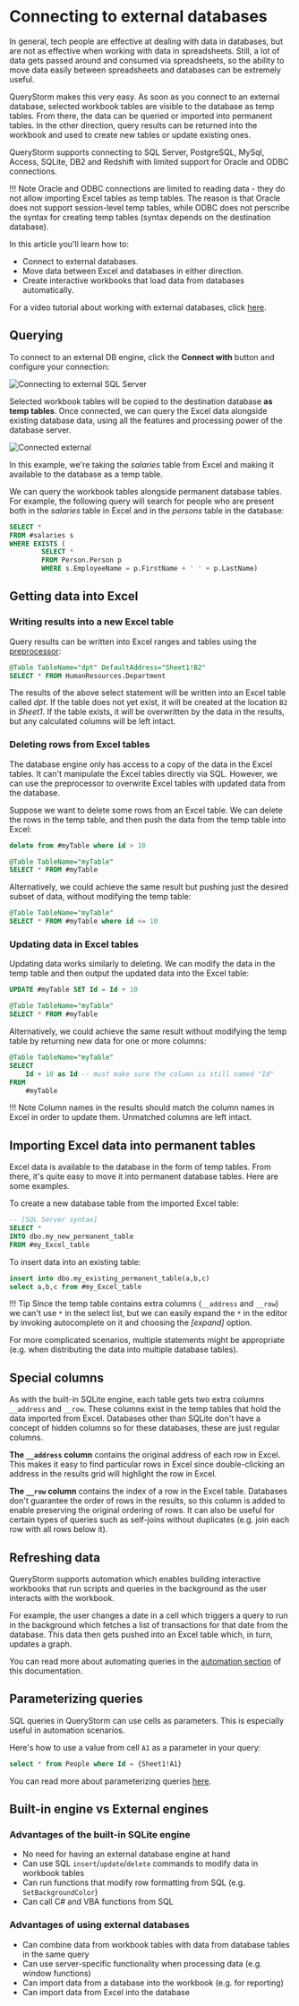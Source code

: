 # Connecting to external databases

In general, tech people are effective at dealing with data in databases, but are not as effective when working with data in spreadsheets. Still, a lot of data gets passed around and consumed via spreadsheets, so the ability to move data easily between spreadsheets and databases can be extremely useful. 

QueryStorm makes this very easy. As soon as you connect to an external database, selected workbook tables are visible to the database as temp tables. From there, the data can be queried or imported into permanent tables. In the other direction, query results can be returned into the workbook and used to create new tables or update existing ones.

QueryStorm supports connecting to SQL Server, PostgreSQL, MySql, Access, SQLite, DB2 and Redshift with limited support for Oracle and ODBC connections.

!!! Note
	Oracle and ODBC connections are limited to reading data - they do not allow importing Excel tables as temp tables. The reason is that Oracle does not support session-level temp tables, while ODBC does not perscribe the syntax for creating temp tables (syntax depends on the destination database).

In this article you'll learn how to:

- Connect to external databases.
- Move data between Excel and databases in either direction.
- Create interactive workbooks that load data from databases automatically.

For a video tutorial about working with external databases, click [here](https://www.querystorm.com/tutorials.html#217163949 "Connecting to external databases video tutorial").

## Querying

To connect to an external DB engine, click the **Connect with** button and configure your connection:

![Connecting to external SQL Server](../images/connect_custom_dialog.png "Connecting to external SQL Server")

Selected workbook tables will be copied to the destination database **as temp tables**. Once connected, we can query the Excel data alongside existing database data, using all the features and processing power of the database server. 

![Connected external](../images/connected_external.png "Connected to external SQL Server")

In this example, we're taking the *salaries* table from Excel and making it available to the database as a temp table. 

We can query the workbook tables alongside permanent database tables. For example, the following query will search for people who are present both in the *salaries* table in Excel and in the *persons* table in the database:

``` SQL
SELECT *
FROM #salaries s
WHERE EXISTS (
		SELECT *
		FROM Person.Person p
		WHERE s.EmployeeName = p.FirstName + ' ' + p.LastName)
```

## Getting data into Excel

### Writing results into a new Excel table

Query results can be written into Excel ranges and tables using the [preprocessor](../misc/preprocessor):

```sql
@Table TableName="dpt" DefaultAddress="Sheet1!B2"
SELECT * FROM HumanResources.Department
```   
The results of the above select statement will be written into an Excel table called *dpt*. If the table does not yet exist, it will be created at the location `B2` in *Sheet1*. If the table exists, it will be overwritten by the data in the results, but any calculated columns will be left intact.

### Deleting rows from Excel tables

The database engine only has access to a copy of the data in the Excel tables. It can't manipulate the Excel tables directly via SQL. However, we can use the preprocessor to overwrite Excel tables with updated data from the database.

Suppose we want to delete some rows from an Excel table. We can delete the rows in the temp table, and then push the data from the temp table into Excel:

```sql
delete from #myTable where id > 10

@Table TableName="myTable"
SELECT * FROM #myTable
```

Alternatively, we could achieve the same result but pushing just the desired subset of data, without modifying the temp table:

```sql
@Table TableName="myTable"
SELECT * FROM #myTable where id <= 10
```  

### Updating data in Excel tables

Updating data works similarly to deleting. We can modify the data in the temp table and then output the updated data into the Excel table:
```sql
UPDATE #myTable SET Id = Id + 10

@Table TableName="myTable"
SELECT * FROM #myTable
```  

Alternatively, we could achieve the same result without modifying the temp table by returning new data for one or more columns:  
```sql
@Table TableName="myTable"
SELECT 
	Id + 10 as Id -- must make sure the column is still named "Id"  
FROM 
	#myTable
```
!!! Note
	Column names in the results should match the column names in Excel in order to update them. Unmatched columns are left intact.

## Importing Excel data into permanent tables
Excel data is available to the database in the form of temp tables. From there, it's quite easy to move it into permanent database tables. Here are some examples.

To create a new database table from the imported Excel table:
```sql
-- [SQL Server syntax]
SELECT *
INTO dbo.my_new_permanent_table
FROM #my_Excel_table
```

To insert data into an existing table:
```sql
insert into dbo.my_existing_permanent_table(a,b,c)
select a,b,c from #my_Excel_table 
```
!!! Tip
	Since the temp table contains extra columns (`__address` and `__row`) we can't use `*` in the select list, but we can easily expand the `*` in the editor by invoking autocomplete on it and choosing the *[expand]* option. 

For more complicated scenarios, multiple statements might be appropriate (e.g. when distributing the data into multiple database tables).


## Special columns

As with the built-in SQLite engine, each table gets two extra columns `__address` and `__row`. These columns exist in the temp tables that hold the data imported from Excel. Databases other than SQLite don't have a concept of hidden columns so for these databases, these are just regular columns.

**The `__address` column** contains the original address of each row in Excel. This makes it easy to find particular rows in Excel since double-clicking an address in the results grid will highlight the row in Excel.

**The `__row` column** contains the index of a row in the Excel table. Databases don't guarantee the order of rows in the results, so this column is added to enable preserving the original ordering of rows. It can also be useful for certain types of queries such as self-joins without duplicates (e.g. join each row with all rows below it).


## Refreshing data
QueryStorm supports automation which enables building interactive workbooks that run scripts and queries in the background as the user interacts with the workbook.

For example, the user changes a date in a cell which triggers a query to run in the background which fetches a list of transactions for that date from the database. This data then gets pushed into an Excel table which, in turn, updates a graph. 

You can read more about automating queries in the [automation section](../automation/embedding_code) of this documentation. 


## Parameterizing queries
SQL queries in QueryStorm can use cells as parameters. This is especially useful in automation scenarios.

Here's how to use a value from cell `A1` as a parameter in your query:

``` sql
select * from People where Id = {Sheet1!A1}
```

You can read more about parameterizing queries [here](../misc/preprocessor/#parameterizing-queries). 

## Built-in engine vs External engines
### Advantages of the built-in SQLite engine
- No need for having an external database engine at hand
- Can use SQL `insert`/`update`/`delete` commands to modify data in workbook tables
- Can run functions that modify row formatting from SQL (e.g. `SetBackgroundColor`)
- Can call C# and VBA functions from SQL

### Advantages of using external databases
- Can combine data from workbook tables with data from database tables in the same query
- Can use server-specific functionality when processing data (e.g. window functions) 
- Can import data from a database into the workbook (e.g. for reporting)
- Can import data from Excel into the database